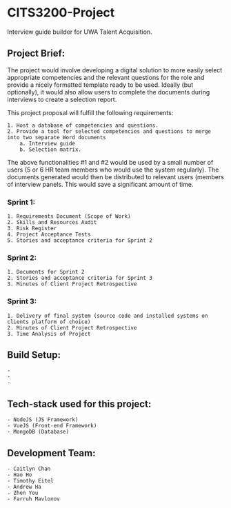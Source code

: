 # CITS3200-Project
Interview guide builder for UWA Talent Acquisition.

## Project Brief: 

The project would involve developing a digital solution to more easily select appropriate competencies and the relevant questions for the role and provide a nicely formatted template ready to be used. Ideally (but optionally), it would also allow users to complete the documents during interviews to create a selection report.

This project proposal will fulfill the following requirements: 

	1. Host a database of competencies and questions.
	2. Provide a tool for selected competencies and questions to merge into two separate Word documents
		a. Interview guide
		b. Selection matrix. 

The above functionalities #1 and #2 would be used by a small number of users (5 or 6 HR team members who would use the system regularly). The documents generated would then be distributed to relevant users (members of interview panels. This would save a significant amount of time. 

### Sprint 1: 
	1. Requirements Document (Scope of Work) 
	2. Skills and Resources Audit 
	3. Risk Register 
	4. Project Acceptance Tests 
	5. Stories and acceptance criteria for Sprint 2

### Sprint 2: 
	1. Documents for Sprint 2 
	2. Stories and acceptance criteria for Sprint 3
	3. Minutes of Client Project Retrospective 

### Sprint 3: 
	1. Delivery of final system (source code and installed systems on clients platform of choice) 
	2. Minutes of Client Project Retrospective
	3. Time Analysis of Project 
	
## Build Setup: 
	- 
	- 
	- 
## Tech-stack used for this project: 
	- NodeJS (JS Framework)
	- VueJS (Front-end Framework)
	- MongoDB (Database) 
	
## Development Team: 
	- Caitlyn Chan 
	- Hao Ho
	- Timothy Eitel 
	- Andrew Ha 
	- Zhen You 
	- Farruh Mavlonov 
